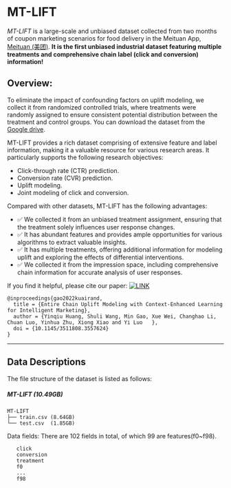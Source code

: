 # MT-LIFT
*MT-LIFT* is a large-scale and unbiased dataset collected from two months of coupon marketing scenarios for food delivery in the Meituan App, [Meituan (美团)](https://www.meituan.com).  **It is the first unbiased industrial dataset featuring multiple treatments and comprehensive chain label (click and conversion) information!** 

## Overview:
To eliminate the impact of confounding factors on uplift modeling, we collect it from randomized controlled trials, where treatments were randomly assigned to ensure consistent potential distribution between the treatment and control groups. You can download the dataset from the [Google drive](https://drive.google.com/file/d/18Zj-TW-MP_ntbiru6nRBseMxSwCKB3zq/view?usp=drive_link).

MT-LIFT provides a rich dataset comprising of extensive feature and label information, making it a valuable resource for various research areas. It particularly supports the following research objectives:

- Click-through rate (CTR) prediction.
- Conversion rate (CVR) prediction.
- Uplift modeling.
- Joint modeling of click and conversion.

Compared with other datasets, MT-LIFT has the following advantages:
- ✅ We collected it from an unbiased treatment assignment, ensuring that the treatment solely influences user response changes.
- ✅ It has abundant features and provides ample opportunities for various algorithms to extract valuable insights.
- ✅ It has multiple treatments, offering additional information for modeling uplift and exploring the effects of differential interventions.
- ✅ We collected it from the impression space, including comprehensive chain information for accurate analysis of user responses.

If you find it helpful, please cite our paper:
 [![LINK](https://img.shields.io/badge/-Paper%20Link-lightgrey)](https://arxiv.org/submit/5387809/view)

```
@inproceedings{gao2022kuairand,
  title = {Entire Chain Uplift Modeling with Context-Enhanced Learning for Intelligent Marketing},
  author = {Yinqiu Huang, Shuli Wang, Min Gao, Xue Wei, Changhao Li, Chuan Luo, Yinhua Zhu, Xiong Xiao and Yi Luo	},
  doi = {10.1145/3511808.3557624}
}
```
----


## Data Descriptions

The file structure of the dataset is listed as follows:
##### MT-LIFT   (10.49GB)

  ```shell
  MT-LIFT
  ├── train.csv (8.64GB)
  └── test.csv  (1.85GB)
  ```

Data fields:
There are 102 fields in total, of which 99 are features(f0~f98).
  ```shell
     click
     conversion
     treatment
     f0
     ...
     f98
  ```

